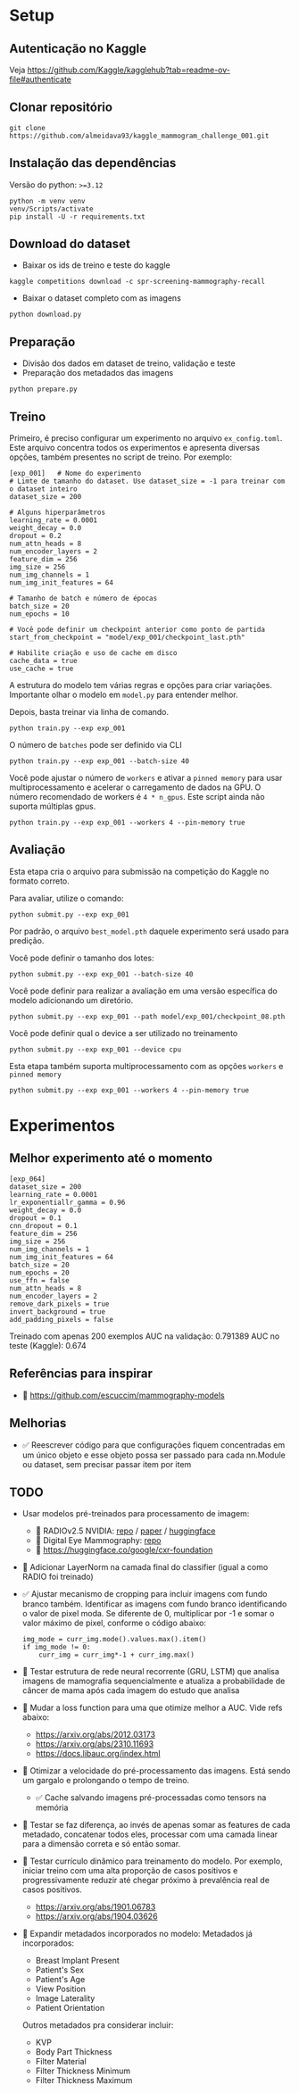 # Setup
## Autenticação no Kaggle
Veja https://github.com/Kaggle/kagglehub?tab=readme-ov-file#authenticate 

## Clonar repositório
```
git clone https://github.com/almeidava93/kaggle_mammogram_challenge_001.git
```

## Instalação das dependências
Versão do python: `>=3.12`
```
python -m venv venv
venv/Scripts/activate
pip install -U -r requirements.txt
```

## Download do dataset
- Baixar os ids de treino e teste do kaggle
```
kaggle competitions download -c spr-screening-mammography-recall
```

- Baixar o dataset completo com as imagens
```
python download.py
```

## Preparação
- Divisão dos dados em dataset de treino, validação e teste
- Preparação dos metadados das imagens
```
python prepare.py
```

## Treino
Primeiro, é preciso configurar um experimento no arquivo `ex_config.toml`. Este arquivo concentra todos os experimentos e apresenta diversas opções, também presentes no script de treino. Por exemplo:
```
[exp_001]   # Nome do experimento
# Limte de tamanho do dataset. Use dataset_size = -1 para treinar com o dataset inteiro
dataset_size = 200      

# Alguns hiperparâmetros    
learning_rate = 0.0001
weight_decay = 0.0
dropout = 0.2
num_attn_heads = 8
num_encoder_layers = 2
feature_dim = 256
img_size = 256
num_img_channels = 1
num_img_init_features = 64

# Tamanho de batch e número de épocas
batch_size = 20
num_epochs = 10

# Você pode definir um checkpoint anterior como ponto de partida
start_from_checkpoint = "model/exp_001/checkpoint_last.pth"

# Habilite criação e uso de cache em disco
cache_data = true
use_cache = true
```
A estrutura do modelo tem várias regras e opções para criar variações. Importante olhar o modelo em `model.py` para entender melhor.

Depois, basta treinar via linha de comando.
```
python train.py --exp exp_001
```

O número de `batches` pode ser definido via CLI
```
python train.py --exp exp_001 --batch-size 40
```

Você pode ajustar o número de `workers` e ativar a `pinned memory` para usar multiprocessamento e acelerar o carregamento de dados na GPU. O número recomendado de workers é `4 * n_gpus`. Este script ainda não suporta múltiplas gpus.
```
python train.py --exp exp_001 --workers 4 --pin-memory true
```

## Avaliação

Esta etapa cria o arquivo para submissão na competição do Kaggle no formato correto.

Para avaliar, utilize o comando:
```
python submit.py --exp exp_001
```
Por padrão, o arquivo `best_model.pth` daquele experimento será usado para predição.

Você pode definir o tamanho dos lotes:
```
python submit.py --exp exp_001 --batch-size 40
```

Você pode definir para realizar a avaliação em uma versão específica do modelo adicionando um diretório.
```
python submit.py --exp exp_001 --path model/exp_001/checkpoint_08.pth
```

Você pode definir qual o device a ser utilizado no treinamento
```
python submit.py --exp exp_001 --device cpu
```

Esta etapa também suporta multiprocessamento com as opções `workers` e `pinned memory`
```
python submit.py --exp exp_001 --workers 4 --pin-memory true
``` 

# Experimentos
## Melhor experimento até o momento
```
[exp_064]
dataset_size = 200
learning_rate = 0.0001
lr_exponentiallr_gamma = 0.96
weight_decay = 0.0
dropout = 0.1
cnn_dropout = 0.1
feature_dim = 256
img_size = 256
num_img_channels = 1
num_img_init_features = 64
batch_size = 20
num_epochs = 20
use_ffn = false
num_attn_heads = 8
num_encoder_layers = 2
remove_dark_pixels = true
invert_background = true
add_padding_pixels = false
```
Treinado com apenas 200 exemplos
AUC na validação: 0.791389
AUC no teste (Kaggle): 0.674

## Referências para inspirar
- 🔲 https://github.com/escuccim/mammography-models

## Melhorias
- ✅ Reescrever código para que configurações fiquem concentradas em um único objeto e esse objeto possa ser passado para cada nn.Module ou dataset, sem precisar passar item por item

## TODO
- Usar modelos pré-treinados para processamento de imagem:
    - 🔲 RADIOv2.5 NVIDIA: [repo](https://github.com/NVlabs/RADIO) / [paper](https://arxiv.org/abs/2412.07679) / [huggingface](https://huggingface.co/collections/nvidia/radio-669f77f1dd6b153f007dd1c6)
    - 🔲 Digital Eye Mammography: [repo](https://github.com/cbddobvyz/digitaleye-mammography)
    - 🔲 https://huggingface.co/google/cxr-foundation
- 🔲 Adicionar LayerNorm na camada final do classifier (igual a como RADIO foi treinado)
- ✅ Ajustar mecanismo de cropping para incluir imagens com fundo branco também. Identificar as imagens com fundo branco identificando o valor de pixel moda. Se diferente de 0, multiplicar por -1 e somar o valor máximo de pixel, conforme o código abaixo:
    ```
    img_mode = curr_img.mode().values.max().item()
    if img_mode != 0:
        curr_img = curr_img*-1 + curr_img.max()
    ```
- 🔲 Testar estrutura de rede neural recorrente (GRU, LSTM) que analisa imagens de mamografia sequencialmente e atualiza a probabilidade de câncer de mama após cada imagem do estudo que analisa
- 🔲 Mudar a loss function para uma que otimize melhor a AUC. Vide refs abaixo:
    - https://arxiv.org/abs/2012.03173
    - https://arxiv.org/abs/2310.11693
    - https://docs.libauc.org/index.html
- 🔲 Otimizar a velocidade do pré-processamento das imagens. Está sendo um gargalo e prolongando o tempo de treino.
    - ✅ Cache salvando imagens pré-processadas como tensors na memória
- 🔲 Testar se faz diferença, ao invés de apenas somar as features de cada metadado, concatenar todos eles, processar com uma camada linear para a dimensão correta e só então somar. 
- 🔲 Testar currículo dinâmico para treinamento do modelo. Por exemplo, iniciar treino com uma alta proporção de casos positivos e progressivamente reduzir até chegar próximo à prevalência real de casos positivos.
    - https://arxiv.org/abs/1901.06783
    - https://arxiv.org/abs/1904.03626
- 🔲 Expandir metadados incorporados no modelo:
    Metadados já incorporados:
    - Breast Implant Present
    - Patient's Sex
    - Patient's Age
    - View Position
    - Image Laterality
    - Patient Orientation

    Outros metadados pra considerar incluir:
    - KVP
    - Body Part Thickness
    - Filter Material
    - Filter Thickness Minimum
    - Filter Thickness Maximum